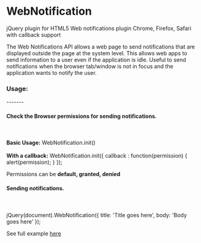 # WebNotification
jQuery plugin for HTML5 Web notifications plugin Chrome, Firefox, Safari with callback support

The Web Notifications API allows a web page to send notifications that are displayed outside the page at the system level. This allows web apps to send information to a user even if the application is idle. Useful to send notifications when the browser tab/window is not in focus and the application wants to notify the user. 

<h3>Usage:</h3>
-------
<h4>Check the Browser permissions for sending notifications.</h4><br/><br/>
<b>Basic Usage:</b> WebNotification.init() <br/><br/>
<b>With a callback:</b> WebNotification.init({
                    callback : function(permission) {
                        alert(permission);
                    }
                  });
                  
Permissions can be <b>default, granted, denied </b>


<h4>Sending notifications.</h4><br/><br/>
jQuery(document).WebNotification({
                    title: 'Title goes here',
                    body: 'Body goes here'
});

See full example <a href="https://jsfiddle.net/gowtham1984/ahfnzec2/">here</a>









